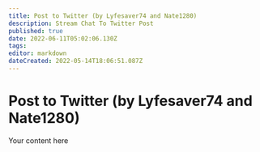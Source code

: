 ```yaml
---
title: Post to Twitter (by Lyfesaver74 and Nate1280)
description: Stream Chat To Twitter Post
published: true
date: 2022-06-11T05:02:06.130Z
tags: 
editor: markdown
dateCreated: 2022-05-14T18:06:51.087Z
---
```


# Post to Twitter (by Lyfesaver74 and Nate1280)
Your content here